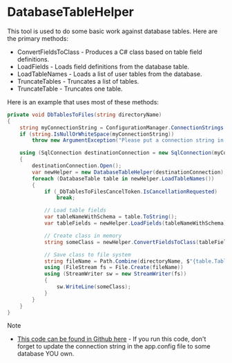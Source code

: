 # DatabaseTableHelper

This tool is used to do some basic work against database tables.  Here are the primary methods:
- ConvertFieldsToClass - Produces a C# class based on table field definitions.
- LoadFields - Loads field definitions from the database table.
- LoadTableNames - Loads a list of user tables from the database.
- TruncateTables - Truncates a list of tables.
- TruncateTable - Truncates one table.


Here is an example that uses most of these methods:
```c#
private void DbTablesToFiles(string directoryName)
{            
	string myConnectionString = ConfigurationManager.ConnectionStrings["myDbConnectionString"].ConnectionString;
    if (string.IsNullOrWhiteSpace(myConnectionString))
        throw new ArgumentException("Please put a connection string in the app.config file.");

	using (SqlConnection destinationConnection = new SqlConnection(myConnectionString))
	{
		destinationConnection.Open();
		var newHelper = new DatabaseTableHelper(destinationConnection);
		foreach (DatabaseTable table in newHelper.LoadTableNames())
		{
			if (_DbTablesToFilesCancelToken.IsCancellationRequested)
				break;

			// Load table fields
			var tableNameWithSchema = table.ToString();
			var tableFields = newHelper.LoadFields(tableNameWithSchema);

			// Create class in memory
			string someClass = newHelper.ConvertFieldsToClass(tableFields, table.TableName, "SampleNamespace");

			// Save class to file system
			string fileName = Path.Combine(directoryName, $"{table.TableName}.cs");
			using (FileStream fs = File.Create(fileName))
			using (StreamWriter sw = new StreamWriter(fs))
			{
				sw.WriteLine(someClass);
			}
		}
	}
}
```

Note
- [This code can be found in Github here](https://github.com/madcodemonkey/ClassToDataTable/blob/master/src/ClassToDataTable.AdvExample1/MainWindow.xaml.cs) - If you run this code, don't forget to update the connection string in the app.config file to some database YOU own.